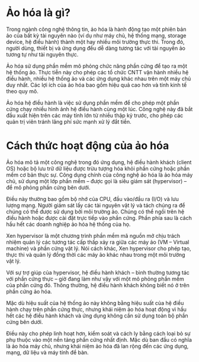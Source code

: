 # Ảo hóa là gì?

Trong ngành công nghệ thông tin, ảo hóa là hành động tạo một phiên bản ảo của bất kỳ tài nguyên nào (ví dụ như máy chủ, hệ thống mạng, storage device, hệ điều hành) thành một hay nhiều môi trường thực thi. Trong đó, người dùng, thiết bị và ứng dụng đều dễ dàng tương tác với tài nguyên ảo tương tự như tài nguyên thực. 

Ảo hóa sử dụng phần mềm mô phỏng chức năng phần cứng để tạo ra một hệ thống ảo. Thực tiễn này cho phép các tổ chức CNTT vận hành nhiều hệ điều hành, nhiều hệ thống ảo và các ứng dụng khác nhau trên một máy chủ duy nhất. Các lợi ích của ảo hóa bao gồm hiệu quả cao hơn và tính kinh tế theo quy mô.

Ảo hóa hệ điều hành là việc sử dụng phần mềm để cho phép một phần cứng chạy nhiều hình ảnh hệ điều hành cùng một lúc. Công nghệ này đã bắt đầu xuất hiện trên các máy tính lớn từ nhiều thập kỷ trước, cho phép các quản trị viên tránh lãng phí sức mạnh xử lý đắt tiền.

# Cách thức hoạt động của ảo hóa

Ảo hóa mô tả một công nghệ trong đó ứng dụng, hệ điều hành khách (client OS) hoặc bộ lưu trữ dữ liệu được trừu tượng hóa khỏi phần cứng hoặc phần mềm cơ bản thực sự. Công dụng chính của công nghệ ảo hóa là ảo hóa máy chủ, sử dụng một lớp phần mềm – được gọi là siêu giám sát (hypervisor) – để mô phỏng phần cứng bên dưới.

Điều này thường bao gồm bộ nhớ của CPU, đầu vào/đầu ra (I/O) và lưu lượng mạng. Người giám sát lấy các tài nguyên vật lý và tách chúng ra để chúng có thể được sử dụng bởi môi trường ảo. Chúng có thể ngồi trên hệ điều hành hoặc được cài đặt trực tiếp vào phần cứng. Phần phía sau là cách hầu hết các doanh nghiệp ảo hóa hệ thống của họ.

Xen hypervisor là một chương trình phần mềm mã nguồn mở chịu trách nhiệm quản lý các tương tác cấp thấp xảy ra giữa các máy ảo (VM – Virtual machine) và phần cứng vật lý. Nói cách khác, Xen hypervisor cho phép tạo, thực thi và quản lý đồng thời các máy ảo khác nhau trong một môi trường vật lý.

Với sự trợ giúp của hypervisor, hệ điều hành khách – bình thường tương tác với phần cứng thực – giờ đang làm như vậy với một mô phỏng phần mềm của phần cứng đó. Thông thường, hệ điều hành khách không biết nó ở trên phần cứng ảo hóa.

Mặc dù hiệu suất của hệ thống ảo này không bằng hiệu suất của hệ điều hành chạy trên phần cứng thực, nhưng khái niệm ảo hóa hoạt động vì hầu hết các hệ điều hành khách và ứng dụng không cần sử dụng toàn bộ phần cứng bên dưới.

Điều này cho phép linh hoạt hơn, kiểm soát và cách ly bằng cách loại bỏ sự phụ thuộc vào một nền tảng phần cứng nhất định. Mặc dù ban đầu có nghĩa là ảo hóa máy chủ, nhưng khái niệm ảo hóa đã lan rộng đến các ứng dụng, mạng, dữ liệu và máy tính để bàn.

